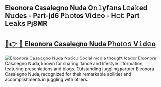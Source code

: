 ## Eleonora Casalegno Nuda O𝚗𝚕yf𝚊ns L𝚎a𝚔ed N𝚞𝚍es - Part-jd6 P𝚑𝚘tos Vi𝚍𝚎o - H𝚘𝚝 Part L𝚎a𝚔s Pj8MR

# <h2><a href="http://kfasyp.oniu.top/?m=Eleonora+Casalegno+Nuda">🔗👉 🔴 Eleonora Casalegno Nuda P𝚑ot𝚘𝚜 V𝚒d𝚎o</a></h2>

[![Eleonora Casalegno Nuda Nu𝚍e𝚜](https://i.imgur.com/0qMVB7G.gif)](http://kfasyp.oniu.top/?m=Eleonora+Casalegno+Nuda)
Social media thought leader Eleonora Casalegno Nuda, known for sharing dance and lifestyle information, featuring presentations and blogs. Outstanding juggling partner Eleonora Casalegno Nuda, recognized for their remarkable abilities and accomplishments in juggling with others.  
